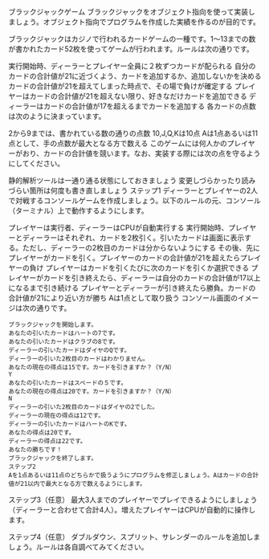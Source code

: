 ブラックジャックゲーム
ブラックジャックをオブジェクト指向を使って実装しましょう。オブジェクト指向でプログラムを作成した実績を作るのが目的です。

ブラックジャックはカジノで行われるカードゲームの一種です。1〜13までの数が書かれたカード52枚を使ってゲームが行われます。ルールは次の通りです。

実行開始時、ディーラーとプレイヤー全員に２枚ずつカードが配られる
自分のカードの合計値が21に近づくよう、カードを追加するか、追加しないかを決める
カードの合計値が21を超えてしまった時点で、その場で負けが確定する
プレイヤーはカードの合計値が21を超えない限り、好きなだけカードを追加できる
ディーラーはカードの合計値が17を超えるまでカードを追加する
各カードの点数は次のように決まっています。

2から9までは、書かれている数の通りの点数
10,J,Q,Kは10点
Aは1点あるいは11点として、手の点数が最大となる方で数える
このゲームには何人かのプレイヤーがおり、カードの合計値を競います。なお、実装する際には次の点を守るようにしてください。

静的解析ツールは一通り通る状態にしておきましょう
変更しづらかったり読みづらい箇所は何度も書き直しましょう
ステップ1
ディーラーとプレイヤーの2人で対戦するコンソールゲームを作成しましょう。以下のルールの元、コンソール（ターミナル）上で動作するようにします。

プレイヤーは実行者、ディーラーはCPUが自動実行する
実行開始時、プレイヤーとディーラーはそれぞれ、カードを2枚引く。引いたカードは画面に表示する。ただし、ディーラーの2枚目のカードは分からないようにする
その後、先にプレイヤーがカードを引く。プレイヤーのカードの合計値が21を超えたらプレイヤーの負け
プレイヤーはカードを引くたびに次のカードを引くか選択できる
プレイヤーがカードを引き終えたら、ディーラーは自分のカードの合計値が17以上になるまで引き続ける
プレイヤーとディーラーが引き終えたら勝負。カードの合計値が21により近い方が勝ち
Aは1点として取り扱う
コンソール画面のイメージは次の通りです。


```
ブラックジャックを開始します。
あなたの引いたカードはハートの7です。
あなたの引いたカードはクラブの8です。
ディーラーの引いたカードはダイヤのQです。
ディーラーの引いた2枚目のカードはわかりません。
あなたの現在の得点は15です。カードを引きますか？（Y/N）
Y
あなたの引いたカードはスペードの５です。
あなたの現在の得点は20です。カードを引きますか？（Y/N）
N
ディーラーの引いた2枚目のカードはダイヤの2でした。
ディーラーの現在の得点は12です。
ディーラーの引いたカードはハートのKです。
あなたの得点は20です。
ディーラーの得点は22です。
あなたの勝ちです！
ブラックジャックを終了します。
ステップ2
Aを1点あるいは11点のどちらかで扱うようにプログラムを修正しましょう。Aはカードの合計値が21以内で最大となる方で数えるようにします。
```

ステップ3（任意）
最大3人までのプレイヤーでプレイできるようにしましょう（ディーラーと合わせて合計4人）。増えたプレイヤーはCPUが自動的に操作します。

ステップ4（任意）
ダブルダウン、スプリット、サレンダーのルールを追加しましょう。ルールは各自調べてみてください。　